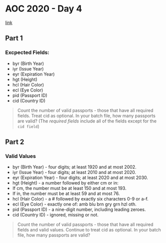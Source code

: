 # AOC 2020 - Day 4

[link](https://adventofcode.com/2020/day/4)

## Part 1

### Excpected Fields:
* byr (Birth Year)
* iyr (Issue Year)
* eyr (Expiration Year)
* hgt (Height)
* hcl (Hair Color)
* ecl (Eye Color)
* pid (Passport ID)
* cid (Country ID)

> Count the number of valid passports - those that have all required fields. Treat cid as optional. In your batch file, how many passports are valid?
(The _required fields_ include all of the fields except for the `cid field`)

## Part 2

### Valid Values
* byr (Birth Year) - four digits; at least 1920 and at most 2002.
* iyr (Issue Year) - four digits; at least 2010 and at most 2020.
* eyr (Expiration Year) - four digits; at least 2020 and at most 2030.
* hgt (Height) - a number followed by either cm or in:
* If cm, the number must be at least 150 and at most 193.
* If in, the number must be at least 59 and at most 76.
* hcl (Hair Color) - a # followed by exactly six characters 0-9 or a-f.
* ecl (Eye Color) - exactly one of: amb blu brn gry grn hzl oth.
* pid (Passport ID) - a nine-digit number, including leading zeroes.
* cid (Country ID) - ignored, missing or not.

> Count the number of valid passports - those that have all required fields and valid values. Continue to treat cid as optional. In your batch file, how many passports are valid?
